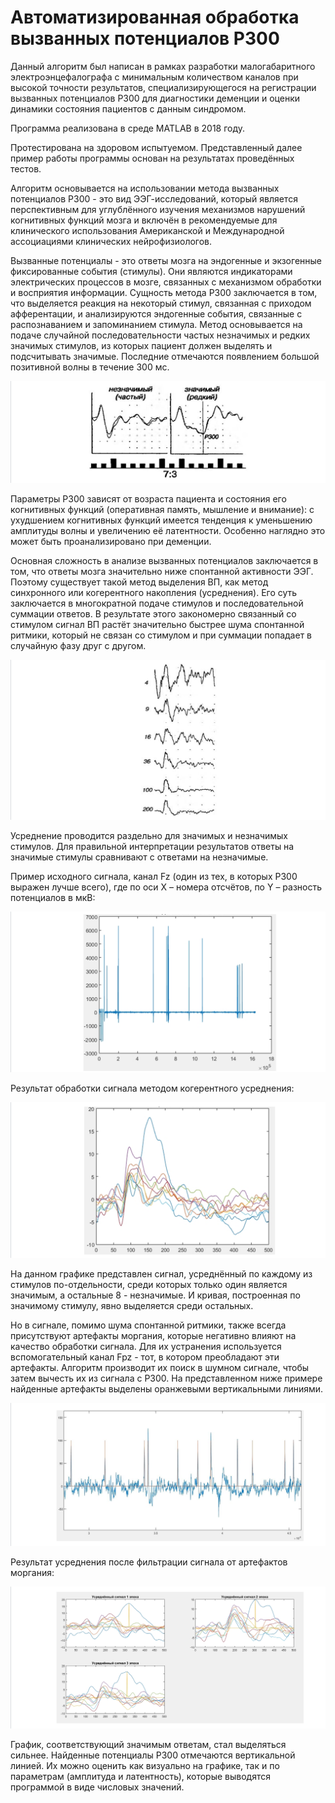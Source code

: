 # Автоматизированная обработка вызванных потенциалов P300

Данный алгоритм был написан в рамках разработки малогабаритного электроэнцефалографа с минимальным количеством каналов при высокой точности результатов, специализирующегося на регистрации вызванных потенциалов P300 для диагностики деменции и оценки динамики состояния пациентов с данным синдромом.

Программа реализована в среде MATLAB в 2018 году.

Протестирована на здоровом испытуемом. Представленный далее пример работы программы основан на результатах проведённых тестов.

Алгоритм основывается на использовании метода вызванных потенциалов P300 - это вид ЭЭГ-исследований, который является перспективным для углублённого изучения механизмов нарушений когнитивных функций мозга и включён в рекомендуемые для клинического использования Американской и Международной ассоциациями клинических нейрофизиологов.

Вызванные потенциалы - это ответы мозга на эндогенные и экзогенные фиксированные события (стимулы). Они являются индикаторами электрических процессов в мозге, связанных с механизмом обработки и восприятия информации. Сущность метода P300 заключается в том, что выделяется реакция на некоторый стимул, связанная с приходом афферентации, и анализируются эндогенные события, связанные с распознаванием и запоминанием стимула. Метод основывается на подаче случайной последовательности частых незначимых и редких значимых стимулов, из которых пациент должен выделять и подсчитывать значимые. Последние отмечаются появлением большой позитивной волны в течение 300 мс.

![alt text](https://github.com/Ryeelevna/Automated-processing-of-evoked-potentials-P300/blob/main/pics/P300_01.PNG)

Параметры P300 зависят от возраста пациента и состояния его когнитивных функций (оперативная память, мышление и внимание): с ухудшением когнитивных функций имеется тенденция к уменьшению амплитуды волны и увеличению её латентности. Особенно наглядно это может быть проанализировано при деменции.

Основная сложность в анализе вызванных потенциалов заключается в том, что ответы мозга значительно ниже спонтанной активности ЭЭГ. Поэтому существует такой метод выделения ВП, как метод синхронного или когерентного накопления (усреднения). Его суть заключается в многократной подаче стимулов и последовательной суммации ответов. В результате этого закономерно связанный со стимулом сигнал ВП растёт значительно быстрее шума спонтанной ритмики, который не связан со стимулом и при суммации попадает в случайную фазу друг с другом.

![alt text](https://github.com/Ryeelevna/Automated-processing-of-evoked-potentials-P300/blob/main/pics/P300_02.PNG)

Усреднение проводится раздельно для значимых и незначимых стимулов. Для правильной интерпретации результатов ответы на значимые стимулы сравнивают с ответами на незначимые.

Пример исходного сигнала, канал Fz (один из тех, в которых P300 выражен лучше всего), где по оси Х – номера отсчётов, по Y – разность потенциалов в мкВ:

![alt text](https://github.com/Ryeelevna/Automated-processing-of-evoked-potentials-P300/blob/main/pics/P300_03.PNG)

Результат обработки сигнала методом когерентного усреднения:

![alt text](https://github.com/Ryeelevna/Automated-processing-of-evoked-potentials-P300/blob/main/pics/P300_04.PNG)

На данном графике представлен сигнал, усреднённый по каждому из стимулов по-отдельности, среди которых только один является значимым, а остальные 8 - незначимые. И кривая, построенная по значимому стимулу, явно выделяется среди остальных.

Но в сигнале, помимо шума спонтанной ритмики, также всегда присутствуют артефакты моргания, которые негативно влияют на качество обработки сигнала. Для их устранения используется вспомогательный канал Fpz - тот, в котором преобладают эти артефакты. Алгоритм производит их поиск в шумном сигнале, чтобы затем вычесть их из сигнала с P300. На представленном ниже примере найденные артефакты выделены оранжевыми вертикальными линиями.

![alt text](https://github.com/Ryeelevna/Automated-processing-of-evoked-potentials-P300/blob/main/pics/P300_05.PNG)

Результат усреднения после фильтрации сигнала от артефактов моргания:

![alt text](https://github.com/Ryeelevna/Automated-processing-of-evoked-potentials-P300/blob/main/pics/P300_06.PNG)

График, соответствующий значимым ответам, стал выделяться сильнее. Найденные потенциалы P300 отмечаются вертикальной линией. Их можно оценить как визуально на графике, так и по параметрам (амплитуда и латентность), которые выводятся программой в виде числовых значений.
